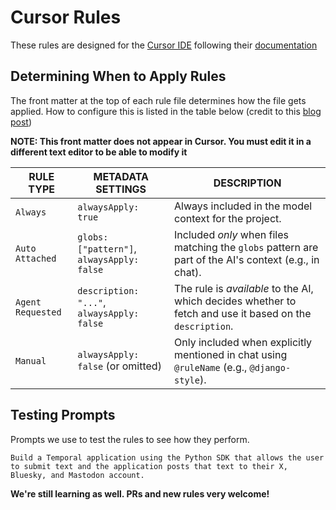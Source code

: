 # Cursor Rules

These rules are designed for the [Cursor IDE](https://cursor.com/) following their [documentation](https://docs.cursor.com/context/rules)

## Determining When to Apply Rules

The front matter at the top of each rule file determines how the file gets applied. 
How to configure this is listed in the table below (credit to this [blog post](https://apidog.com/blog/awesome-cursor-rules/#setting-up-and-using-project-rules))

**NOTE: This front matter does not appear in Cursor. You must edit it in a different text editor to be able to modify it**

| RULE TYPE | METADATA SETTINGS | DESCRIPTION |
|-----------|-------------------|-------------|
| `Always` | `alwaysApply: true` | Always included in the model context for the project. |
| `Auto Attached` | `globs: ["pattern"]`, `alwaysApply: false` | Included *only* when files matching the `globs` pattern are part of the AI's context (e.g., in chat). |
| `Agent Requested` | `description: "..."`, `alwaysApply: false` | The rule is *available* to the AI, which decides whether to fetch and use it based on the `description`. |
| `Manual` | `alwaysApply: false` (or omitted) | Only included when explicitly mentioned in chat using `@ruleName` (e.g., `@django-style`). |

## Testing Prompts

Prompts we use to test the rules to see how they perform.

```
Build a Temporal application using the Python SDK that allows the user to submit text and the application posts that text to their X, Bluesky, and Mastodon account. 
```

**We're still learning as well. PRs and new rules very welcome!**
